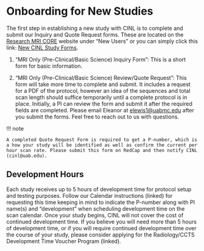 # Onboarding for New Studies

The first step in establishing a new study with CINL is to complete and submit our Inquiry and Quote Request forms. These are located on the [Research MRI CORE](https://www.uab.edu/cores/ircp/research-mri-core) website under “New Users” or you can simply click this link: [New CINL Study Forms](https://redcap.dom.uab.edu/surveys/?s=PJPANNA439).

1. “MRI Only (Pre-Clinical/Basic Science) Inquiry Form”: This is a short form for basic information.

2. “MRI Only (Pre-Clinical/Basic Science) Review/Quote Request”: This form will take more time to complete and submit. It includes a request for a PDF of the protocol, however an idea of the sequences and total scan length should suffice temporarily until a complete protocol is in place. Initially, a PI can review the form and submit it after the required fields are completed. Please email Eleanor at elewis1@uabmc.edu after you submit the forms. Feel free to reach out to us with questions.

!!! note

    A completed Quote Request Form is required to get a P-number, which is a how your study will be identified as well as confirm the current per hour scan rate. Please submit this form on RedCap and then notify CINL (cinl@uab.edu).

## Development Hours

Each study receives up to 5 hours of development time for protocol setup and testing purposes. Follow our Calendar instructions (linked) for requesting this time keeping in mind to indicate the P-number along with PI name(s) and “development” when scheduling development time on the scan calendar. Once your study begins, CINL will not cover the cost of continued development time. If you believe you will need more than 5 hours of development time, or if you will require continued development time over the course of your study, please consider applying for the Radiology/CCTS Development Time Voucher Program (linked).
